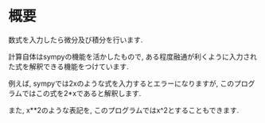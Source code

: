 # 概要

数式を入力したら微分及び積分を行います.

計算自体はsympyの機能を活かしたもので, ある程度融通が利くように入力された式を解釈できる機能をつけています.

例えば, sympyでは2xのような式を入力するとエラーになりますが, このプログラムではこの式を2*xであると解釈します.

また, x**2のような表記を, このプログラムではx^2とすることもできます.
